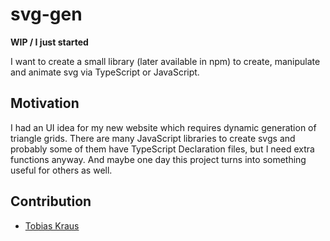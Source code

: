 # svg-gen

**WIP / I just started**

I want to create a small library (later available in npm) to create, manipulate and animate svg via TypeScript or JavaScript.

## Motivation

I had an UI idea for my new website which requires dynamic generation of triangle grids.
There are many JavaScript libraries to create svgs and probably some of them have TypeScript Declaration files, but I need extra functions anyway. And maybe one day this project turns into something useful for others as well.

## Contribution

* [Tobias Kraus](https://github.com/tobiaskraus)